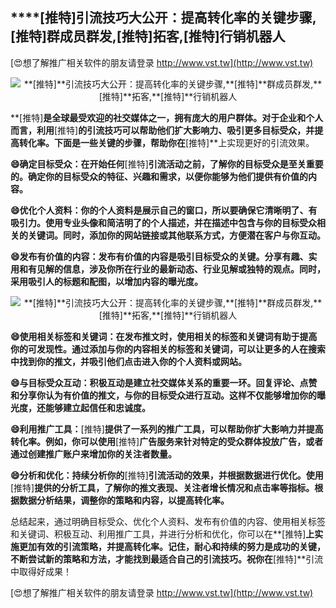 ## ****[推特]**引流技巧大公开：提高转化率的关键步骤,**[推特]**群成员群发,**[推特]**拓客,**[推特]**行销机器人**

[😍想了解推广相关软件的朋友请登录 http://www.vst.tw](http://www.vst.tw)

 <center><img src="https://vst.tw/MP4/tuiguang/png/1.png" alt="**[推特]**引流技巧大公开：提高转化率的关键步骤,**[推特]**群成员群发,**[推特]**拓客,**[推特]**行销机器人"></center>

**[推特]**是全球最受欢迎的社交媒体之一，拥有庞大的用户群体。对于企业和个人而言，利用**[推特]**的引流技巧可以帮助他们扩大影响力、吸引更多目标受众，并提高转化率。下面是一些关键的步骤，帮助你在**[推特]**上实现更好的引流效果。

**😄确定目标受众：在开始任何**[推特]**引流活动之前，了解你的目标受众是至关重要的。确定你的目标受众的特征、兴趣和需求，以便你能够为他们提供有价值的内容。**

**😄优化个人资料：你的个人资料是展示自己的窗口，所以要确保它清晰明了、有吸引力。使用专业头像和简洁明了的个人描述，并在描述中包含与你的目标受众相关的关键词。同时，添加你的网站链接或其他联系方式，方便潜在客户与你互动。**

**😄发布有价值的内容：发布有价值的内容是吸引目标受众的关键。分享有趣、实用和有见解的信息，涉及你所在行业的最新动态、行业见解或独特的观点。同时，采用吸引人的标题和配图，以增加内容的曝光度。**

 <center><img src="https://vst.tw/MP4/tuiguang/png/1.png" alt="**[推特]**引流技巧大公开：提高转化率的关键步骤,**[推特]**群成员群发,**[推特]**拓客,**[推特]**行销机器人"></center>

**😄使用相关标签和关键词：在发布推文时，使用相关的标签和关键词有助于提高你的可发现性。通过添加与你的内容相关的标签和关键词，可以让更多的人在搜索中找到你的推文，并吸引他们点击进入你的个人资料或网站。**

**😄与目标受众互动：积极互动是建立社交媒体关系的重要一环。回复评论、点赞和分享你认为有价值的推文，与你的目标受众进行互动。这样不仅能够增加你的曝光度，还能够建立起信任和忠诚度。**

**😄利用推广工具：**[推特]**提供了一系列的推广工具，可以帮助你扩大影响力并提高转化率。例如，你可以使用**[推特]**广告服务来针对特定的受众群体投放广告，或者通过创建推广账户来增加你的关注者数量。**

**😄分析和优化：持续分析你的**[推特]**引流活动的效果，并根据数据进行优化。使用**[推特]**提供的分析工具，了解你的推文表现、关注者增长情况和点击率等指标。根据数据分析结果，调整你的策略和内容，以提高转化率。**

总结起来，通过明确目标受众、优化个人资料、发布有价值的内容、使用相关标签和关键词、积极互动、利用推广工具，并进行分析和优化，你可以在**[推特]**上实施更加有效的引流策略，并提高转化率。记住，耐心和持续的努力是成功的关键，不断尝试新的策略和方法，才能找到最适合自己的引流技巧。祝你在**[推特]**引流中取得好成果！

[😍想了解推广相关软件的朋友请登录 http://www.vst.tw](http://www.vst.tw)



